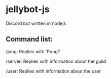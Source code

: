 # jellybot-js
Discord bot written in nodejs<br>

## Command list:<br>
  <p>/ping:    Replies with 'Pong!'</p>
  <p>/server:  Replies with information about the guild</p>
  <p>/user:    Replies with information about the user</p>
